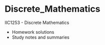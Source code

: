 # Discrete_Mathematics
IIC1253 - Discrete Mathematics
-	Homework solutions
-	Study notes and summaries
